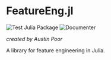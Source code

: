 # FeatureEng.jl

![Test Julia Package](https://github.com/a-poor/FeatureEng.jl/workflows/Test%20Julia%20Package/badge.svg)
![Documenter](https://github.com/a-poor/FeatureEng.jl/workflows/Documenter/badge.svg)

_created by Austin Poor_

A library for feature engineering in Julia.

```@contents
```
